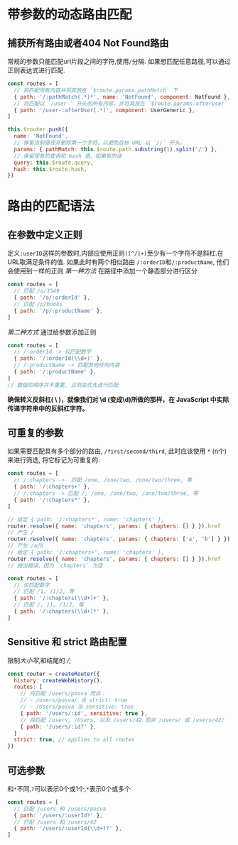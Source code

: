 # 带参数的动态路由匹配

## 捕获所有路由或者404 Not Found路由

常规的参数只能匹配url片段之间的字符,使用`/`分隔.
如果想匹配任意路径,可以通过正则表达式进行匹配.

```js 正则匹配url
const routes = [
  // 将匹配所有内容并将其放在 `$route.params.pathMatch` 下
  { path: '/:pathMatch(.*)*', name: 'NotFound', component: NotFound },
  // 将匹配以 `/user-` 开头的所有内容，并将其放在 `$route.params.afterUser` 下
  { path: '/user-:afterUser(.*)', component: UserGeneric },
]
```
```js 404 Not Found
this.$router.push({
  name: 'NotFound',
  // 保留当前路径并删除第一个字符，以避免目标 URL 以 `//` 开头。
  params: { pathMatch: this.$route.path.substring(1).split('/') },
  // 保留现有的查询和 hash 值，如果有的话
  query: this.$route.query,
  hash: this.$route.hash,
})
```

# 路由的匹配语法

## 在参数中定义正则

定义`:userID`这样的参数时,内部应使用正则`([^/]+)`至少有一个字符不是斜杠.在URL取满足条件的值.
如果此时有两个相似路由 `/:orderID`和`/:productName`, 他们会使用到一样的正则
*第一种方法* 在路径中添加一个静态部分进行区分
```js 通过字符区分url
const routes = [
  // 匹配 /o/3549
  { path: '/o/:orderId' },
  // 匹配 /p/books
  { path: '/p/:productName' },
]
```
*第二种方式* 通过给参数添加正则
```js 补正则
const routes = [
  // /:orderId -> 仅匹配数字
  { path: '/:orderId(\\d+)' },
  // /:productName -> 匹配其他任何内容
  { path: '/:productName' },
]
// 数组的顺序并不重要, 正则会优先进行匹配
```
**确保转义反斜杠( \ )，就像我们对 \d (变成\\d)所做的那样，在 JavaScript 中实际传递字符串中的反斜杠字符。**

## 可重复的参数

如果需要匹配具有多个部分的路由, `/first/second/third`, 此时应该使用 `*` (n个)来进行筛选, 将它标记为可重复的.
```js 正则重复项
const routes = [
  // /:chapters ->  匹配 /one, /one/two, /one/two/three, 等
  { path: '/:chapters+' },
  // /:chapters -> 匹配 /, /one, /one/two, /one/two/three, 等
  { path: '/:chapters*' },
]
```
```js 使用router.resolve解析标准地址
// 给定 { path: '/:chapters*', name: 'chapters' },
router.resolve({ name: 'chapters', params: { chapters: [] } }).href
// 产生 /
router.resolve({ name: 'chapters', params: { chapters: ['a', 'b'] } }).href
// 产生 /a/b
// 给定 { path: '/:chapters+', name: 'chapters' },
router.resolve({ name: 'chapters', params: { chapters: [] } }).href
// 抛出错误，因为 `chapters` 为空
```
```js 结合正则匹配重复项目
const routes = [
  // 仅匹配数字
  // 匹配 /1, /1/2, 等
  { path: '/:chapters(\\d+)+' },
  // 匹配 /, /1, /1/2, 等
  { path: '/:chapters(\\d+)*' },
]
```

## Sensitive 和 strict 路由配置
限制*大小写*,和结尾的 */*;
```js
const router = createRouter({
  history: createWebHistory(),
  routes: [
    // 将匹配 /users/posva 而非：
    // - /users/posva/ 当 strict: true
    // - /Users/posva 当 sensitive: true
    { path: '/users/:id', sensitive: true },
    // 将匹配 /users, /Users, 以及 /users/42 而非 /users/ 或 /users/42/
    { path: '/users/:id?' },
  ]
  strict: true, // applies to all routes
})
```

## 可选参数
和`*`不同,`?`可以表示0个或1个,`*`表示0个或多个
```js
const routes = [
  // 匹配 /users 和 /users/posva
  { path: '/users/:userId?' },
  // 匹配 /users 和 /users/42
  { path: '/users/:userId(\\d+)?' },
]
```

